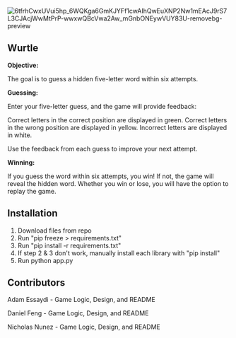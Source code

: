 

![6tfrhCwxUVui5hp_6WQKga6GmKJYFf1cwAIhQwEuXNP2Nw1mEAcJ9rS7L3CJAcjWwMtPrP-wwxwQBcVwa2Aw_mGnbONEywVUY83U-removebg-preview](https://github.com/adamess123/Wurtle/assets/100943836/dde1b128-0c82-43b9-8043-5801fd80a421)



## Wurtle

**Objective:**

The goal is to guess a hidden five-letter word within six attempts.

**Guessing:**

Enter your five-letter guess, and the game will provide feedback:

Correct letters in the correct position are displayed in green.
Correct letters in the wrong position are displayed in yellow.
Incorrect letters are displayed in white.

Use the feedback from each guess to improve your next attempt.

**Winning:** 

If you guess the word within six attempts, you win! If not, the game will reveal the hidden word. Whether you win or lose, you will have the option to replay the game.


## Installation

1. Download files from repo
2. Run "pip freeze > requirements.txt"
3. Run "pip install -r requirements.txt"
4. If step 2 & 3 don't work, manually install each library with "pip install"
5. Run python app.py


## Contributors 
Adam Essaydi - Game Logic, Design, and README

Daniel Feng - Game Logic, Design, and README

Nicholas Nunez - Game Logic, Design, and README
